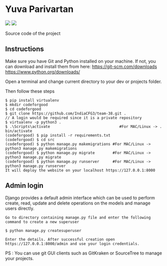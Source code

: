 # Yuva Parivartan

![](https://img.shields.io/github/license/CybSec-NITW/WeaponHEX)
![](https://img.shields.io/pypi/pyversions/django.svg)

Source code of the project

## Instructions

Make sure you have Git and Python installed on your machine. If not, you can download and install them from here: https://git-scm.com/downloads https://www.python.org/downloads/

Open a terminal and change current directory to your dev or projects folder.

Then follow these steps
```
$ pip install virtualenv
$ mkdir codeforgood
$ cd codeforgood
$ git clone https://github.com/IndiaCFG3/team-38.git .
// A login would be required since it is a private repository
$ virtualenv -p python3 .
$ .\Scripts\activate                               #For MAC/Linux -> . bin/activate
(codeforgood) $ pip install -r requirements.txt
(codeforgood) $ cd src
(codeforgood) $ python manage.py makemigrations #For MAC/Linux -> python3 manage.py makemigrations
(codeforgood) $ python manage.py migrate        #For MAC/Linux -> python3 manage.py migrate
(codeforgood) $ python manage.py runserver      #For MAC/Linux -> python3 manage.py runserver
It will deploy the website on your localhost https://127.0.0.1:8000
```

## Admin login

Django provides a default admin interface which can be used to perform create, read, update and delete operations on the models and manage users directly.

```
Go to directory containing manage.py file and enter the following command to create a new superuser

$ python manage.py createsuperuser

Enter the details. After successful creation open https://127.0.0.1:8000/admin and use your login credentials.
```

PS : You can use git GUI clients such as GitKraken or SourceTree to manage your projects.

